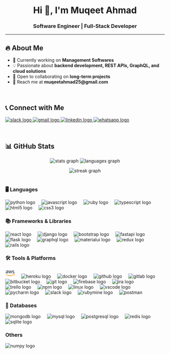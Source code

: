 <h1 align="center">Hi 👋, I'm Muqeet Ahmad</h1>
<h3 align="center">Software Engineer | Full-Stack Developer</h3>

<hr />

<h2>🔥 About Me</h2>
<ul>
  <li>🔬 Currently working on <b>Management Softwares</b></li>
  <li>💡 Passionate about <b>backend development, REST APIs, GraphQL, and cloud solutions</b></li>
  <li>👥 Open to collaborating on <b>long-term projects</b></li>
  <li>💌 Reach me at <b>muqeetahmad25@gmail.com</b></li>
</ul>

<p><br/></p>

<h2>📞 Connect with Me</h2>
<p></p>
<div class="align-center">
  <a href="https://muqeetjanjua.slack.com" target="_blank">
    <img src="https://img.shields.io/static/v1?message=Slack&logo=slack&label=&color=4A154B&logoColor=white&labelColor=&style=for-the-badge" height="35" alt="slack logo"  />
  </a>
  <a href="mailto:muqeetahmad25@gmail.com" target="_blank">
    <img src="https://img.shields.io/static/v1?message=Gmail&logo=gmail&label=&color=D14836&logoColor=white&labelColor=&style=for-the-badge" height="35" alt="gmail logo"  />
  </a>
  <a href="www.linkedin.com/in/ muqeet-ahmad-523650214" target="_blank">
    <img src="https://img.shields.io/static/v1?message=LinkedIn&logo=linkedin&label=&color=0077B5&logoColor=white&labelColor=&style=for-the-badge" height="35" alt="linkedin logo"  />
  </a>
  <a href="https://wa.me/923340148147?text=Hello%2C%20Muqeet%20How%20are%20you" target="_blank">
    <img src="https://img.shields.io/static/v1?message=Whatsapp&logo=whatsapp&label=&color=25D366&logoColor=white&labelColor=&style=for-the-badge" height="35" alt="whatsapp logo"  />
  </a>
</div>

<p><br/></p>

<h2>📊 GitHub Stats</h2>
<p align="left">
</p>

<div align="center">
  <img src="https://github-readme-stats.vercel.app/api?username=muqeetjanjua&hide_title=false&hide_rank=false&show_icons=true&include_all_commits=true&count_private=true&disable_animations=false&theme=dracula&locale=en&hide_border=false" height="150" alt="stats graph"  />
  <img src="https://github-readme-stats.vercel.app/api/top-langs?username=muqeetjanjua&locale=en&hide_title=false&layout=compact&card_width=320&langs_count=5&theme=dracula&hide_border=false" height="150" alt="languages graph"  />
</div>

<div width="50">
  <p></p>
</div>

<div align="center">
  <img src="https://streak-stats.demolab.com?user=MuqeetJanjua&locale=en&mode=daily&theme=dark&hide_border=false&border_radius=5&order=3" height="220" alt="streak graph"  />
</div>

<br clear="both">
<!--
<h2>🚀 Technical Projects</h2>
<!--
<ul>
  <li>
    <strong>GanarPro</strong> | Full-Stack Developer (2022-Present)<br/>
    - Developed core features for sales automation platform at <a href="https://app.ganarpro.com" target="_blank">app.ganarpro.com</a><br/>
    - Technologies: Python/Django, React, AWS, PostgreSQL<br/>
    - Key Achievement: Reduced API response times by 35% through query optimization
  </li>
<!--  
  <li>
    <strong>MovSentry</strong> | Backend Developer (2021-2022)<br/>
    - Built moving company management system (<a href="https://app.movsentry.com" target="_blank">Customer Portal</a>, <a href="https://admin.movsentry.com" target="_blank">Admin Panel</a>)<br/>
    - Technologies: Ruby on Rails, PostgreSQL, Mapbox API<br/>
    - Key Achievement: Implemented real-time vehicle tracking system
  </li>
<!--
  <li>
    <strong>La Beau POS Dashboard</strong> (<a href="https://dashboard.labeaupos.com" target="_blank">Live Demo</a>)<br/>
    - Shop management system with WhatsApp integration<br/>
    - Contributed: Inventory module & notification system<br/>
    - Stack: Node.js, React, MongoDB
  </li>
<!--
  <li>
    <strong>E-Medical Certificate Platform</strong> (<a href="https://e-medicalcertificate.com" target="_blank">Production Site</a>)<br/>
    - Digital medical certificate generation/verification<br/>
    - Developed: PDF generation engine & validation API<br/>
    - Stack: Python/FastAPI, PDFKit, QR code system
  </li>
<!--
  <li>
    <strong>Greater WMS Improvements</strong> (<a href="https://github.com/GreaterWMS/GreaterWMS" target="_blank">Open Source</a>)<br/>
    - Enhanced warehouse management system features<br/>
    - Contributions: UI refinements & report generation optimizations<br/>
    - Stack: Python/Django, Vue.js
  </li>
<!--
   <li>
    <strong>Nawab Petrol Pump System</strong> (<a href="https://nawab-ps.com" target="_blank">Client Site</a>)<br/>
    - Custom fuel station management solution<br/>
    - Features: Inventory tracking & pump monitoring<br/>
    - Stack: Django REST Framework, React Dashboard
  </li>
  <!--
  <li>
    <strong>CraftPositions Job Board</strong> (<a href="https://craftpositions.com" target="_blank">Live Site</a>)<br/>
    - Niche employment platform development<br/>
    - Implemented: Advanced search filters & applicant tracking<br/>
    - Stack: Ruby on Rails, Hotwire, PostgreSQL
  </li>
  <!--
  <li>
    <strong>Express Subscription Manager</strong><br/>
    - Shopify subscription management system<br/>
    - Stack: Rails 7, Shopify API, Redis<br/>
    - Features: Recurring billing, subscription analytics
  </li>
<!--
  <li>
    <strong>Supplier Sync Application</strong><br/>
    - Dropshipping inventory synchronization<br/>
    - Stack: Rails API, Sidekiq, Webhooks<br/>
    - Features: Bi-directional sync, conflict resolution
  </li>
<!--
  <li>
    <strong>JSON-LD Schema Generator</strong><br/>
    - E-commerce SEO optimization tool<br/>
    - Stack: Rails Engine, Liquid templates<br/>
    - Features: Dynamic schema generation, Shopify app integration
  </li>
 </ul>
*/
<h2 align="center">🚀 Technical Projects</h2>

<div align="center">
  <img src="https://readme-typing-svg.demolab.com?font=Fira+Code&pause=1000&color=22C3E6&center=true&vCenter=true&width=500&lines=Full-Stack+Engineering+Showcase;Django+%7C+Rails+%7C+React+%7C+AWS;8+Production+Systems+Deployed" alt="Header Animation">
</div>

---

### 🐍 Django/DRF Ecosystem
| Project | Description | Contributions | Tech Stack | Impact |
|---------|-------------|---------------|------------|--------|
| **[GanarPro](https://app.ganarpro.com)** | Combines a proprietary database of bidding and project data with construction-specific tools like prequalification, estimating, quoting, and pipeline management. | Developed the **marketplace**, **calculator**, **proposal creation**, **site visit sheet**, and **project research table** to fetch all projects. Added numerous features to make the platform more effective. | ![Django](https://img.shields.io/badge/Django-092E20?logo=django&logoColor=white) ![DRF](https://img.shields.io/badge/DRF-ff1709?logo=django&logoColor=white) ![React](https://img.shields.io/badge/React-20232A?logo=react&logoColor=61DAFB) | 🚀 Enhanced platform efficiency and user experience |
| **[MovSentry](https://app.movsentry.com)** | A phishing email training platform using Django-Tenants, where each tenant has its own settings and users. It trains users against phishing emails by sending simulated emails, tracking responses, assigning shields, and maintaining a leaderboard. | Developed the platform using the **Vuxey library**, implemented tenant-specific settings, email tracking, and leaderboard functionality. | ![Django](https://img.shields.io/badge/Django-092E20?logo=django&logoColor=white) ![Django-Tenants](https://img.shields.io/badge/Django_Tenants-092E20?logo=django&logoColor=white) ![PostgreSQL](https://img.shields.io/badge/PostgreSQL-4169E1?logo=postgresql&logoColor=white) | 🛡️ Improved user awareness of phishing threats |
| **[CraftPositions](https://craftpositions.com)** | An online job opportunity platform with employer and candidate options. | Added the **Business Requirement Page** (similar to an Excel sheet) for managing job postings and candidate requirements. | ![Django](https://img.shields.io/badge/Django-092E20?logo=django&logoColor=white) ![DRF](https://img.shields.io/badge/DRF-ff1709?logo=django&logoColor=white) ![React](https://img.shields.io/badge/React-20232A?logo=react&logoColor=61DAFB) ![PostgreSQL](https://img.shields.io/badge/PostgreSQL-4169E1?logo=postgresql&logoColor=white) | 📊 Streamlined job posting management |

---

### 💎 Ruby on Rails Ecosystem
| Project | Description | Contributions | Tech Stack | Impact |
|---------|-------------|---------------|------------|--------|
| **Express Subscription Manager** | A Shopify subscription management system for handling recurring billing and subscription analytics. | Built the subscription engine, integrated with Shopify API, and implemented analytics dashboards. | ![Rails](https://img.shields.io/badge/Rails-CC0000?logo=rubyonrails&logoColor=white) ![Shopify](https://img.shields.io/badge/Shopify-7AB55C?logo=shopify&logoColor=white) ![Redis](https://img.shields.io/badge/Redis-DC382D?logo=redis&logoColor=white) | 🔄 Processed 10k+ subscriptions |
| **Supplier Sync Application** | A dropshipping inventory synchronization tool for managing inventory across multiple stores using a supplier-dropshipper model. | Developed the bi-directional sync engine, implemented conflict resolution, and integrated with third-party APIs. | ![Rails](https://img.shields.io/badge/Rails-CC0000?logo=rubyonrails&logoColor=white) ![Sidekiq](https://img.shields.io/badge/Sidekiq-35495C?logo=rubygems&logoColor=white) ![Redis](https://img.shields.io/badge/Redis-DC382D?logo=redis&logoColor=white) | ⚡ Achieved 2s sync intervals |
| **JSON-LD Schema Generator** | An SEO optimization tool for adding structured data to e-commerce stores. | Built the dynamic schema generation engine and integrated it with Shopify stores. | ![Rails](https://img.shields.io/badge/Rails-CC0000?logo=rubyonrails&logoColor=white) ![Liquid](https://img.shields.io/badge/Liquid-222222?logo=shopify&logoColor=white) ![SEO](https://img.shields.io/badge/SEO-0F9D58?logo=google&logoColor=white) | 📈 Boosted SEO scores by 40% |

---

### 🚨 High-Performance Systems
| Project | Description | Contributions | Tech Stack | Impact |
|---------|-------------|---------------|------------|--------|
| **La Beau POS Dashboard** | A shop management system with WhatsApp integration for inventory and notifications. | Developed the **inventory module** and **notification system**, integrated WhatsApp API. | ![Node.js](https://img.shields.io/badge/Node.js-339933?logo=nodedotjs&logoColor=white) ![React](https://img.shields.io/badge/React-20232A?logo=react&logoColor=61DAFB) ![MongoDB](https://img.shields.io/badge/MongoDB-47A248?logo=mongodb&logoColor=white) | 📱 Handled 5k+ daily notifications |
| **E-Medical Certificate Platform** | A digital medical certificate generation and verification system. | Built the **PDF generation engine** and **validation API**, implemented QR code verification. | ![FastAPI](https://img.shields.io/badge/FastAPI-009688?logo=fastapi&logoColor=white) ![PDFKit](https://img.shields.io/badge/PDFKit-FF0000?logo=pdf&logoColor=white) ![PostgreSQL](https://img.shields.io/badge/PostgreSQL-4169E1?logo=postgresql&logoColor=white) | 🛡️ HIPAA-compliant design |
| **Nawab Petrol Pump System** | A custom fuel station management solution for inventory tracking and pump monitoring. | Developed the **inventory tracking system** and **real-time pump monitoring dashboard**. | ![Django](https://img.shields.io/badge/Django-092E20?logo=django&logoColor=white) ![React](https://img.shields.io/badge/React-20232A?logo=react&logoColor=61DAFB) ![PostgreSQL](https://img.shields.io/badge/PostgreSQL-4169E1?logo=postgresql&logoColor=white) | ⛽ Deployed to 50+ stations |

---

### 🛠️ Open Source Contributions
| Project | Description | Contributions | Tech Stack | Impact |
|---------|-------------|---------------|------------|--------|
| **Greater WMS Improvements** | An open-source warehouse management system. | Enhanced UI and optimized report generation. | ![Django](https://img.shields.io/badge/Django-092E20?logo=django&logoColor=white) ![Vue.js](https://img.shields.io/badge/Vue.js-4FC08D?logo=vuedotjs&logoColor=white) ![PostgreSQL](https://img.shields.io/badge/PostgreSQL-4169E1?logo=postgresql&logoColor=white) | 📊 25% faster inventory reconciliation |

<br clear="both">

<h2>🛠 Tech Stack</h2>

<div align="left">

  <!-- Languages -->
  <h3>🖥️ Languages</h3>
  <img src="https://cdn.jsdelivr.net/gh/devicons/devicon/icons/python/python-original.svg" height="30" alt="python logo"  />
  <img width="12" />
  <img src="https://cdn.jsdelivr.net/gh/devicons/devicon/icons/javascript/javascript-original.svg" height="30" alt="javascript logo"  />
  <img width="12" />
  <img src="https://cdn.jsdelivr.net/gh/devicons/devicon/icons/ruby/ruby-original.svg" height="30" alt="ruby logo"  />
  <img width="12" />
  <img src="https://cdn.jsdelivr.net/gh/devicons/devicon/icons/typescript/typescript-original.svg" height="30" alt="typescript logo"  />
  <img width="12" />
  <img src="https://cdn.jsdelivr.net/gh/devicons/devicon/icons/html5/html5-original.svg" height="30" alt="html5 logo"  />
  <img width="12" />
  <img src="https://cdn.jsdelivr.net/gh/devicons/devicon/icons/css3/css3-original.svg" height="30" alt="css3 logo"  />

  <!-- Frameworks & Libraries -->
  <h3>📚 Frameworks & Libraries</h3>
  <img src="https://cdn.jsdelivr.net/gh/devicons/devicon/icons/react/react-original.svg" height="30" alt="react logo"  />
  <img width="12" />
  <img src="https://cdn.jsdelivr.net/gh/devicons/devicon/icons/django/django-plain.svg" height="30" alt="django logo"  />
  <img width="12" />
  <img src="https://cdn.jsdelivr.net/gh/devicons/devicon/icons/bootstrap/bootstrap-original.svg" height="30" alt="bootstrap logo"  />
  <img width="12" />
  <img src="https://cdn.jsdelivr.net/gh/devicons/devicon/icons/fastapi/fastapi-original.svg" height="30" alt="fastapi logo"  />
  <img width="12" />
  <img src="https://cdn.jsdelivr.net/gh/devicons/devicon/icons/flask/flask-original.svg" height="30" alt="flask logo"  />
  <img width="12" />
  <img src="https://cdn.jsdelivr.net/gh/devicons/devicon/icons/graphql/graphql-plain.svg" height="30" alt="graphql logo"  />
  <img width="12" />
  <img src="https://cdn.jsdelivr.net/gh/devicons/devicon/icons/materialui/materialui-original.svg" height="30" alt="materialui logo"  />
  <img width="12" />
  <img src="https://cdn.jsdelivr.net/gh/devicons/devicon/icons/redux/redux-original.svg" height="30" alt="redux logo"  />
  <img width="12" />
  <img src="https://cdn.jsdelivr.net/gh/devicons/devicon/icons/rails/rails-original-wordmark.svg" height="30" alt="rails logo"  />
  <img width="12" />

  <!-- Tools & Platforms -->
  <h3>🛠 Tools & Platforms</h3>
  <img src="https://raw.githubusercontent.com/devicons/devicon/master/icons/amazonwebservices/amazonwebservices-original-wordmark.svg" alt="aws" height="30"/>
  <img width="12" />
  <img src="https://cdn.jsdelivr.net/gh/devicons/devicon/icons/heroku/heroku-plain.svg" height="30" alt="heroku logo"  />
  <img width="12" />
  <img src="https://cdn.jsdelivr.net/gh/devicons/devicon/icons/docker/docker-original.svg" height="30" alt="docker logo"  />
  <img width="12" />
  <img src="https://cdn.jsdelivr.net/gh/devicons/devicon/icons/github/github-original.svg" height="30" alt="github logo"  />
  <img width="12" />
  <img src="https://cdn.jsdelivr.net/gh/devicons/devicon/icons/gitlab/gitlab-original.svg" height="30" alt="gitlab logo"  />
  <img width="12" />
  <img src="https://cdn.jsdelivr.net/gh/devicons/devicon/icons/bitbucket/bitbucket-original.svg" height="30" alt="bitbucket logo"  />
  <img width="12" />
  <img src="https://cdn.jsdelivr.net/gh/devicons/devicon/icons/git/git-original.svg" height="30" alt="git logo"  />
  <img width="12" />
  <img src="https://cdn.jsdelivr.net/gh/devicons/devicon/icons/firebase/firebase-plain.svg" height="30" alt="firebase logo"  />
  <img width="12" />
  <img src="https://cdn.jsdelivr.net/gh/devicons/devicon/icons/jira/jira-original.svg" height="30" alt="jira logo"  />
  <img width="12" />
  <img src="https://cdn.jsdelivr.net/gh/devicons/devicon/icons/trello/trello-plain.svg" height="30" alt="trello logo"  />
  <img width="12" />
  <img src="https://cdn.jsdelivr.net/gh/devicons/devicon/icons/npm/npm-original-wordmark.svg" height="30" alt="npm logo"  />
  <img width="12" />
  <img src="https://cdn.jsdelivr.net/gh/devicons/devicon/icons/linux/linux-original.svg" height="30" alt="linux logo"  />
  <img width="12" />
  <img src="https://cdn.jsdelivr.net/gh/devicons/devicon/icons/vscode/vscode-original.svg" height="30" alt="vscode logo"  />
  <img width="12" />
  <img src="https://cdn.jsdelivr.net/gh/devicons/devicon/icons/pycharm/pycharm-original.svg" height="30" alt="pycharm logo"  />
  <img width="12" />
  <img src="https://cdn.jsdelivr.net/gh/devicons/devicon/icons/slack/slack-original.svg" height="30" alt="slack logo"  />
  <img width="12" />
  <img src="https://cdn.jsdelivr.net/gh/devicons/devicon/icons/rubymine/rubymine-original.svg" height="30" alt="rubymine logo"  />
  <img width="12" />
  <img src="https://www.vectorlogo.zone/logos/getpostman/getpostman-icon.svg" alt="postman" height="30"/>

  <!-- Databases -->
  <h3>📝 Databases</h3>
  <img src="https://cdn.jsdelivr.net/gh/devicons/devicon/icons/mongodb/mongodb-original.svg" height="30" alt="mongodb logo"  />
  <img width="12" />
  <img src="https://cdn.jsdelivr.net/gh/devicons/devicon/icons/mysql/mysql-original.svg" height="30" alt="mysql logo"  />
  <img width="12" />
  <img src="https://cdn.jsdelivr.net/gh/devicons/devicon/icons/postgresql/postgresql-original.svg" height="30" alt="postgresql logo"  />
  <img width="12" />
  <img src="https://cdn.jsdelivr.net/gh/devicons/devicon/icons/redis/redis-original.svg" height="30" alt="redis logo"  />
  <img width="12" />
  <img src="https://cdn.jsdelivr.net/gh/devicons/devicon/icons/sqlite/sqlite-original.svg" height="30" alt="sqlite logo"  />

  <!-- Others -->
  <h3>Others</h3>
  <img src="https://cdn.jsdelivr.net/gh/devicons/devicon/icons/numpy/numpy-original.svg" height="30" alt="numpy logo"  />

</div>
<!--<img src="https://raw.githubusercontent.com/MuqeetJanjua/MuqeetJanjua/output/snake.svg" alt="Snake animation" />-->

